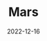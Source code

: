 ---
layout: image
title: Mars
date: 2022-12-16
image: image_2022_12_16T05_28_22_086Z-1.png
palette: R/G/B
gear:
- ref: 5semount
- ref: 5se
- ref: asi662
catalogues:
- Solar System
targets:
- Mars
---